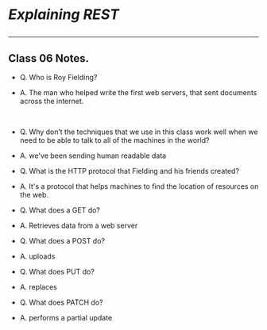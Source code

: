 # ***Explaining REST***<hr>

## Class 06 Notes.

- Q. Who is Roy Fielding?


- A. The man who helped write the first web servers, that sent documents across the internet.

&nbsp;

- Q. Why don’t the techniques that we use in this class work well when we need to be able to talk to all of the machines in the world?


- A. we've been sending human readable data

- Q. What is the HTTP protocol that Fielding and his friends created?


- A. It's a protocol that helps machines to find the location of resources on the web.

- Q. What does a GET do?


- A. Retrieves data from a web server

- Q. What does a POST do?


- A. uploads 

- Q. What does PUT do?


- A. replaces

- Q. What does PATCH do?


- A. performs a partial update
